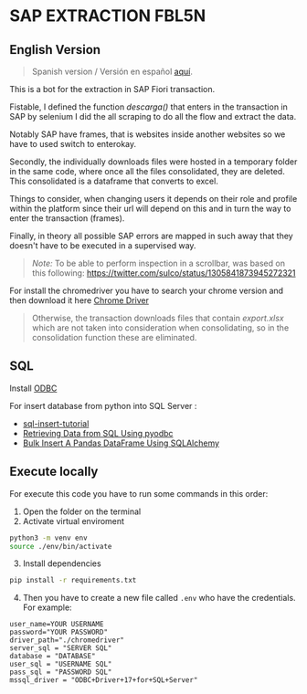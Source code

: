 # SAP EXTRACTION FBL5N

## English Version

> Spanish version / Versión en español [aquí](/docs/spanish.md).

This is a bot for the extraction in SAP Fiori transaction.

Fistable, I defined the function *descarga()* that enters in the transaction in SAP by selenium I did the all scraping to do all the flow and extract the data.

Notably SAP have frames, that is websites inside another websites so we have to used switch to enterokay.

Secondly, the individually downloads files were hosted in a temporary folder in the same code, where once all the files consolidated, they are deleted. This consolidated is a dataframe that converts to excel.

Things to consider, when changing users it depends on their role and profile within the platform since their url will depend on this and in turn the way to enter the transaction (frames).

Finally, in theory all possible SAP errors are mapped in such away that they doesn't have to be executed in a supervised way.

> *Note:* To be able to perform inspection in a scrollbar, was based on this following: https://twitter.com/sulco/status/1305841873945272321 

For install the chromedriver you have to search your chrome version and then download it here [Chrome Driver](https://chromedriver.chromium.org/downloads)

> Otherwise, the transaction downloads files that contain *export.xlsx* which are not taken into consideration when consolidating, so in the consolidation function these are eliminated.

## SQL
Install [ODBC](https://docs.microsoft.com/en-us/sql/connect/odbc/linux-mac/install-microsoft-odbc-driver-sql-server-macos?view=sql-server-ver15)

For insert database from python into SQL Server :
- [sql-insert-tutorial](https://www.dataquest.io/blog/sql-insert-tutorial/)
- [Retrieving Data from SQL Using pyodbc](https://stackoverflow.com/questions/11451101/retrieving-data-from-sql-using-pyodbc/11451863)
- [Bulk Insert A Pandas DataFrame Using SQLAlchemy](https://stackoverflow.com/questions/31997859/bulk-insert-a-pandas-dataframe-using-sqlalchemy)


## Execute locally
For execute this code you have to run some commands in this order: 
1. Open the folder on the terminal
2. Activate virtual enviroment
```bash
python3 -m venv env
source ./env/bin/activate
```
3. Install dependencies
```bash
pip install -r requirements.txt
```
4. Then you have to create a new file called `.env` who have the credentials. For example:
```env
user_name=YOUR USERNAME
password="YOUR PASSWORD"
driver_path="./chromedriver"
server_sql = "SERVER SQL"
database = "DATABASE"
user_sql = "USERNAME SQL"
pass_sql = "PASSWORD SQL"
mssql_driver = "ODBC+Driver+17+for+SQL+Server"
```